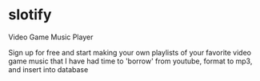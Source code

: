 # slotify
Video Game Music Player

Sign up for free and start making your own playlists of your favorite video game music that I have had time to 'borrow' from youtube, format to mp3, and insert into database
